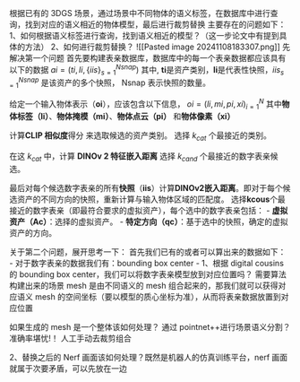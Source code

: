 根据已有的 3DGS 场景，通过场景中不同物体的语义标签，在数据库中进行查询，找到对应的语义相近的物体模型，最后进行裁剪替换
主要存在的问题如下：
1、如何根据语义标签进行查询，找到语义相近的模型？（这一步论文中有提到具体的方法）
2、如何进行裁剪替换？
![[Pasted image 20241108183307.png]]
先解决第一个问题
首先要构建表亲数据库，数据库中的每一个表亲数据都应该具有以下的数据
$ai = (ti, Ii, \{iis\}_{s=1}^{Nsnap})$
其中, **ti**是资产类别，**Ii**是代表性快照，${iis}_{s=1}^{Nsnap}$ 是该资产的多个快照， Nsnap 表示快照的数量。

给定一个输入物体表示（**oi**），应该包含以下信息，
${oi=(li,mi,pi,xi)}_{i=1}^{N}$
其中**物体标签（li）**、**物体掩模（mi）**、**物体点云（pi）** 和**物体像素（xi）**

计算**CLIP 相似度**得分 来选取候选的资产类别。 选择 $k_{cat}$ 个最接近的类别。

在这 $k_{cat}$ 中，计算 **DINOv 2 特征嵌入距离** 选择 $k_{cand}$ 个最接近的数字表亲候选。

最后对每个候选数字表亲的所有**快照**（**iis**）计算**DINOv2嵌入距离**。即对于每个候选资产的不同方向的快照，重新计算与输入物体区域的匹配度。
选择**kcous**个最接近的数字表亲（即最符合要求的虚拟资产），每个选中的数字表亲包括：
	    - **虚拟资产（Ac）**：选择的虚拟资产。
	    - **特定方向（qc）**：基于选中的快照，确定的虚拟资产的方向。

关于第二个问题，展开思考一下：
首先我们已有的或者可以算出来的数据如下：
	- 对于数字表亲的数据我们有：bounding box center
	-
1、根据 digital cousins 的 bounding box center，我们可以将数字表亲模型放到对应位置吗？
需要算法构建出来的场景 mesh 是由不同语义的 mesh 组合起来的，那我们就可以获得对应语义 mesh 的空间坐标（要以模型的质心坐标为准），从而将表亲数据放置到对应位置

如果生成的 mesh 是一个整体该如何处理？
通过 pointnet++进行场景语义分割？准确率堪忧!！
人工手动去裁剪组合

2、替换之后的 Nerf 画面该如何处理？既然是机器人的仿真训练平台，nerf 画面就属于次要矛盾，可以先放在一边
